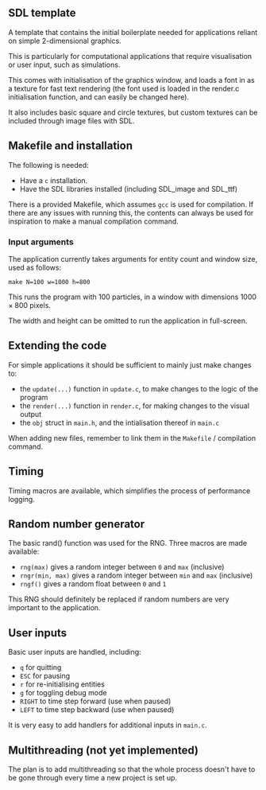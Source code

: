 ## SDL template

A template that contains the initial boilerplate needed for applications reliant on simple 2-dimensional graphics.

This is particularly for computational applications that require visualisation or user input, such as simulations.

This comes with initialisation of the graphics window, and loads a font in as a texture for fast text rendering (the font used is loaded in the render.c initialisation function, and can easily be changed here).

It also includes basic square and circle textures, but custom textures can be included through image files with SDL.

## Makefile and installation
The following is needed:
- Have a `c` installation.
- Have the SDL libraries installed (including SDL_image and SDL_ttf)

There is a provided Makefile, which assumes `gcc` is used for compilation. If there are any issues with running this, the contents can always be used for inspiration to make a manual compilation command.

### Input arguments
The application currently takes arguments for entity count and window size, used as follows:

`make N=100 w=1000 h=800`

This runs the program with 100 particles, in a window with dimensions $1000 \times 800$ pixels.

The width and height can be omitted to run the application in full-screen.

## Extending the code
For simple applications it should be sufficient to mainly just make changes to:
 - the `update(...)` function in `update.c`, to make changes to the logic of the program
 - the `render(...)` function in `render.c`, for making changes to the visual output
 - the `obj` struct in `main.h`, and the intialisation thereof in `main.c`

When adding new files, remember to link them in the `Makefile` / compilation command.

## Timing
Timing macros are available, which simplifies the process of performance logging.

## Random number generator
The basic rand() function was used for the RNG. Three macros are made available:
- `rng(max)` gives a random integer between `0` and `max` (inclusive)
- `rngr(min, max)` gives a random integer between `min` and `max` (inclusive)
- `rngf()` gives a random float between `0` and `1`

This RNG should definitely be replaced if random numbers are very important to the application.

## User inputs
Basic user inputs are handled, including:
- `q` for quitting
- `ESC` for pausing
- `r` for re-initialising entities
- `g` for toggling debug mode
- `RIGHT` to time step forward (use when paused)
- `LEFT` to time step backward (use when paused)

It is very easy to add handlers for additional inputs in `main.c`.

## Multithreading (not yet implemented)
The plan is to add multithreading so that the whole process doesn't have to be gone through every time a new project is set up.